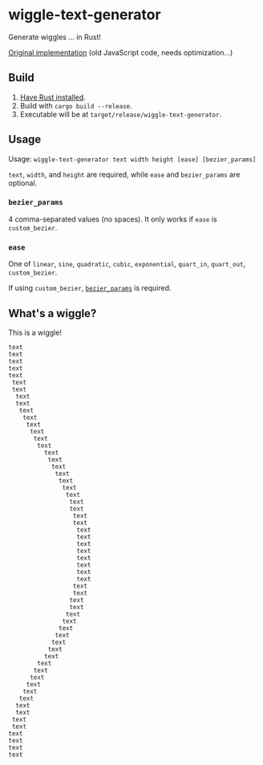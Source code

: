 # wiggle-text-generator
Generate wiggles ... in Rust!

[Original implementation](https://github.com/PineappleRind/PineappleRind.github.io/blob/master/wiggle/worker.js) (old JavaScript code, needs optimization...)

## Build
1. [Have Rust installed](https://www.rust-lang.org/tools/install).
2. Build with `cargo build --release`.
3. Executable will be at `target/release/wiggle-text-generator`.

## Usage
Usage: `wiggle-text-generator text width height [ease] [bezier_params]`

`text`, `width`, and `height` are required, while `ease` and `bezier_params` are optional.

### `bezier_params` 
4 comma-separated values (no spaces). It only works if `ease` is `custom_bezier`.

### `ease`
One of `linear`, `sine`, `quadratic`, `cubic`, `exponential`, `quart_in`, `quart_out`, `custom_bezier`.

If using `custom_bezier`, [`bezier_params`](#bezier_params) is required.

## What's a wiggle?
This is a wiggle!
```
text
text
text
text
text
 text
 text
  text
  text
   text
    text
     text
      text
       text
        text
          text
           text
            text
             text
              text
               text
                text
                 text
                 text
                  text
                  text
                   text
                   text
                   text
                   text
                   text
                   text
                   text
                   text
                  text
                  text
                 text
                 text
                text
               text
              text
             text
            text
           text
          text
        text
       text
      text
     text
    text
   text
  text
  text
 text
 text
text
text
text
text
```
